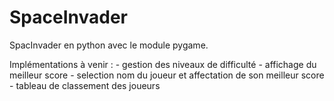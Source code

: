 # SpaceInvader
SpacInvader en python avec le module pygame.

Implémentations à venir :
    - gestion des niveaux de difficulté
    - affichage du meilleur score
    - selection nom du joueur et affectation de son meilleur score
    - tableau de classement des joueurs
